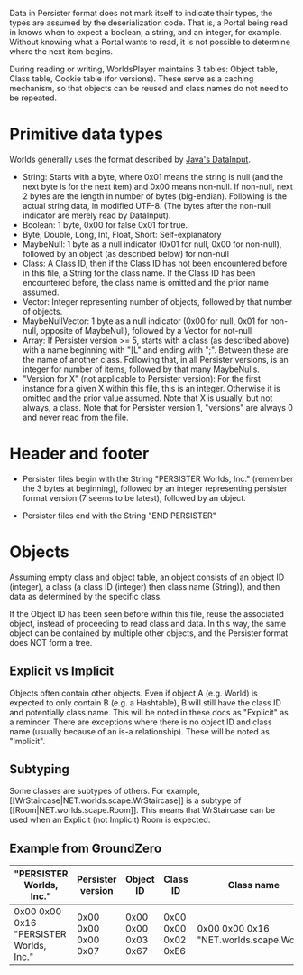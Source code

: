 Data in Persister format does not mark itself to indicate their types, the types are assumed by the deserialization code. That is, a Portal being read in knows when to expect a boolean, a string, and an integer, for example. Without knowing what a Portal wants to read, it is not possible to determine where the next item begins.

During reading or writing, WorldsPlayer maintains 3 tables: Object table, Class table, Cookie table (for versions). These serve as a caching mechanism, so that objects can be reused and class names do not need to be repeated.

# Primitive data types

Worlds generally uses the format described by [Java's DataInput](https://docs.oracle.com/javase/7/docs/api/java/io/DataInput.html).

* String: Starts with a byte, where 0x01 means the string is null (and the next byte is for the next item) and 0x00 means non-null. If non-null, next 2 bytes are the length in number of bytes (big-endian). Following is the actual string data, in modified UTF-8. (The bytes after the non-null indicator are merely read by DataInput).
* Boolean: 1 byte, 0x00 for false 0x01 for true.
* Byte, Double, Long, Int, Float, Short: Self-explanatory
* MaybeNull: 1 byte as a null indicator (0x01 for null, 0x00 for non-null), followed by an object (as described below) for non-null
* Class: A Class ID, then if the Class ID has not been encountered before in this file, a String for the class name. If the Class ID has been encountered before, the class name is omitted and the prior name assumed.
* Vector: Integer representing number of objects, followed by that number of objects.
* MaybeNullVector: 1 byte as a null indicator (0x00 for null, 0x01 for non-null, opposite of MaybeNull), followed by a Vector for not-null
* Array: If Persister version >= 5, starts with a class (as described above) with a name beginning with "[L" and ending with ";". Between these are the name of another class. Following that, in all Persister versions, is an integer for number of items, followed by that many MaybeNulls.
* "Version for X" (not applicable to Persister version): For the first instance for a given X within this file, this is an integer. Otherwise it is omitted and the prior value assumed. Note that X is usually, but not always, a class. Note that for Persister version 1, "versions" are always 0 and never read from the file.

# Header and footer

* Persister files begin with the String "PERSISTER Worlds, Inc." (remember the 3 bytes at beginning), followed by an integer representing persister format version (7 seems to be latest), followed by an object.

* Persister files end with the String "END PERSISTER"

# Objects

Assuming empty class and object table, an object consists of an object ID (integer), a class (a class ID (integer) then class name (String)), and then data as determined by the specific class.

If the Object ID has been seen before within this file, reuse the associated object, instead of proceeding to read class and data. In this way, the same object can be contained by multiple other objects, and the Persister format does NOT form a tree.

## Explicit vs Implicit

Objects often contain other objects. Even if object A (e.g. World) is expected to only contain B (e.g. a Hashtable), B will still have the class ID and potentially class name. This will be noted in these docs as "Explicit" as a reminder. There are exceptions where there is no object ID and class name (usually because of an is-a relationship). These will be noted as "Implicit".

## Subtyping

Some classes are subtypes of others. For example, [[WrStaircase|NET.worlds.scape.WrStaircase]] is a subtype of [[Room|NET.worlds.scape.Room]]. This means that WrStaircase can be used when an Explicit (not Implicit) Room is expected.

## Example from GroundZero

| "PERSISTER Worlds, Inc." | Persister version | Object ID | Class ID | Class name |
| ------------------------ | ----------------- | --------- | -------- | ---------- |
| 0x00 0x00 0x16 "PERSISTER Worlds, Inc." | 0x00 0x00 0x00 0x07 | 0x00 0x00 0x03 0x67 | 0x00 0x00 0x02 0xE6 | 0x00 0x00 0x16 "NET.worlds.scape.World" |